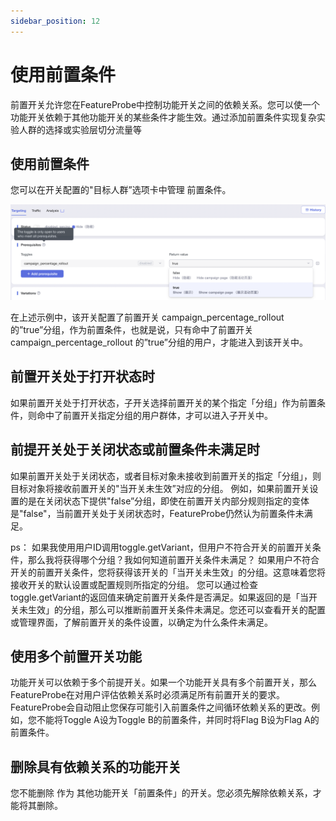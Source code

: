 ```yaml
---
sidebar_position: 12
---
```


# 使用前置条件

前置开关允许您在FeatureProbe中控制功能开关之间的依赖关系。您可以使一个功能开关依赖于其他功能开关的某些条件才能生效。通过添加前置条件实现复杂实验人群的选择或实验层切分流量等

## 使用前置条件

您可以在开关配置的"目标人群”选项卡中管理 前置条件。

![Add prerequisites](/prerequisites.png)

在上述示例中，该开关配置了前置开关 campaign_percentage_rollout 的”true”分组，作为前置条件，也就是说，只有命中了前置开关 campaign_percentage_rollout 的”true”分组的用户，才能进入到该开关中。

## 前置开关处于打开状态时
如果前置开关处于打开状态，子开关选择前置开关的某个指定「分组」作为前置条件，则命中了前置开关指定分组的用户群体，才可以进入子开关中。

## 前提开关处于关闭状态或前置条件未满足时
如果前置开关处于关闭状态，或者目标对象未接收到前置开关的指定「分组」，则目标对象将接收前置开关的"当开关未生效”对应的分组。
例如，如果前置开关设置的是在关闭状态下提供"false”分组，即使在前置开关内部分规则指定的变体是"false"，当前置开关处于关闭状态时，FeatureProbe仍然认为前置条件未满足。

ps：
如果我使用用户ID调用toggle.getVariant，但用户不符合开关的前置开关条件，那么我将获得哪个分组？我如何知道前置开关条件未满足？
如果用户不符合开关的前置开关条件，您将获得该开关的「当开关未生效」的分组。这意味着您将接收开关的默认设置或配置规则所指定的分组。
您可以通过检查toggle.getVariant的返回值来确定前置开关条件是否满足。如果返回的是「当开关未生效」的分组，那么可以推断前置开关条件未满足。您还可以查看开关的配置或管理界面，了解前置开关的条件设置，以确定为什么条件未满足。

## 使用多个前置开关功能
功能开关可以依赖于多个前提开关。如果一个功能开关具有多个前置开关，那么FeatureProbe在对用户评估依赖关系时必须满足所有前置开关的要求。
FeatureProbe会自动阻止您保存可能引入前置条件之间循环依赖关系的更改。例如，您不能将Toggle A设为Toggle B的前置条件，并同时将Flag B设为Flag A的前置条件。

## 删除具有依赖关系的功能开关
您不能删除 作为 其他功能开关「前置条件」的开关。您必须先解除依赖关系，才能将其删除。
